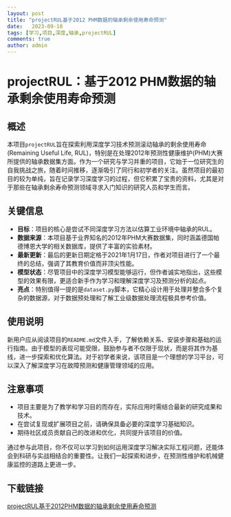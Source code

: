 ```yaml
---
layout: post
title: "projectRUL基于2012 PHM数据的轴承剩余使用寿命预测"
date:   2023-09-10
tags: [学习,项目,深度,轴承,projectRUL]
comments: true
author: admin
---
```

# projectRUL：基于2012 PHM数据的轴承剩余使用寿命预测

## 概述

本项目`projectRUL`旨在探索利用深度学习技术预测滚动轴承的剩余使用寿命(Remaining Useful Life, RUL)，特别是在处理2012年预测性健康维护(PHM)大赛所提供的轴承数据集方面。作为一个研究与学习并重的项目，它始于一位研究生的自我挑战之旅，随着时间推移，逐渐吸引了同行和初学者的关注。虽然项目的最初目的较为单纯，旨在记录学习深度学习的过程，但它积累了宝贵的资料，尤其是对于那些在轴承剩余寿命预测领域寻求入门知识的研究人员和学生而言。

## 关键信息

- **目标**：项目的核心是尝试不同深度学习方法以估算工业环境中轴承的RUL。
- **数据来源**：本项目基于业界知名的2012年PHM大赛数据集，同时涵盖德国帕德博恩大学的相关数据库，提供了丰富的实验素材。
- **最新更新**：最后的更新日期定格于2021年1月17日，作者对项目进行了一个最终的总结，强调了其教育价值而非顶尖性能。
- **模型状态**：尽管项目中的深度学习模型能够运行，但作者诚实地指出，这些模型的效果有限，更适合新手作为学习和理解深度学习及预测分析的起点。
- **亮点**：特别值得一提的是`dataset.py`脚本，它精心设计用于处理并整合多个复杂的数据源，对于数据预处理和了解工业级数据处理流程极具参考价值。

## 使用说明

新用户应从阅读项目的`README.md`文件入手，了解依赖关系、安装步骤和基础的运行指南。由于模型的表现可能受限，鼓励参与者不仅限于现状，而是将其作为基线，进一步探索和优化算法。对于初学者来说，该项目是一个理想的学习平台，可以深入了解深度学习在故障预测和健康管理领域的应用。

## 注意事项

- 项目主要是为了教学和学习目的而存在，实际应用时需结合最新的研究成果和技术。
- 在尝试复现或扩展项目之前，请确保具备必要的深度学习基础知识。
- 期待社区成员贡献自己的改进和优化，共同提升该项目的价值。

通过参与此项目，你不仅可以学习到如何运用深度学习解决实际工程问题，还能体会到科研与实战相结合的重要性。让我们一起探索和进步，在预测性维护和机械健康监控的道路上更进一步。

## 下载链接

[projectRUL基于2012PHM数据的轴承剩余使用寿命预测](https://pan.quark.cn/s/938a7f93f4ad)